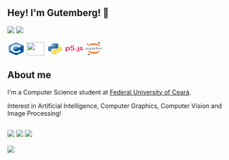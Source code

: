 <!--
**okleros/okleros** is a ✨ _special_ ✨ repository because its `README.md` (this file) appears on your GitHub profile.

Here are some ideas to get you started:

- 🔭 I’m currently working on ...
- 🌱 I’m currently learning ...
- 👯 I’m looking to collaborate on ...
- 🤔 I’m looking for help with ...
- 💬 Ask me about ...
- 📫 How to reach me: ...
- 😄 Pronouns: ...
- ⚡ Fun fact: ...
-->

## Hey! I'm Gutemberg! 👋
<!---
Stats and most used languages
-->
<div>
  <img height="180em" src="https://github-readme-stats-sigma-seven.vercel.app/api?username=okleros&show_icons=true&theme=tokyonight&include_all_commits=false&count_private=true"/>
  <img height="180em" src="https://github-readme-stats-sigma-seven.vercel.app/api/top-langs/?username=okleros&,html&layout=compact&langs_count=7&theme=tokyonight"/>
</div>

  
<!---
Icons
-->
<div style="display: inline_block"><br>

  <img height="30" width="40" src="https://github.com/devicons/devicon/blob/master/icons/c/c-original.svg" />
  <img height="30" width="40" src="https://cdn.jsdelivr.net/gh/devicons/devicon/icons/cplusplus/cplusplus-original.svg" />
  <img height="30" width="40" src="https://raw.githubusercontent.com/devicons/devicon/master/icons/python/python-original.svg" />
  <img height="30" width="40" src="https://github.com/devicons/devicon/blob/master/icons/p5js/p5js-original.svg" />
  <img height="30" width="40" src="https://github.com/devicons/devicon/blob/master/icons/jupyter/jupyter-original-wordmark.svg" />        
  <!---<img height="30" width="40" src="https://cdn.jsdelivr.net/gh/devicons/devicon/icons/react/react-original-wordmark.svg" />-->
  
          
  
</div>

<!---
Myself
-->
## About me
I'm a Computer Science student at [Federal University of Ceará](https://www.ufc.br/).

Interest in Artificial Intelligence, Computer Graphics, Computer Vision and Image Processing!

<!---
Social media
-->
##
<div> 
  <a href="https://instagram.com/okleros/" target="_blank"><img src="https://img.shields.io/badge/-Instagram-%23E4405F?style=for-the-badge&logo=instagram&logoColor=white" target="_blank"></a>
  <a href = "mailto:gutemberg.andrade.ntw@gmail.com"><img src="https://img.shields.io/badge/-Gmail-%23333?style=for-the-badge&logo=gmail&logoColor=white" target="_blank"></a>
   <a href="https://www.linkedin.com/in/gutembergandrade/" target="_blank"><img src="https://img.shields.io/badge/-LinkedIn-%230077B5?style=for-the-badge&logo=linkedin&logoColor=white" target="_blank"></a> 
</div>
</div>

<div><br>
  <img height="180em" src="https://github-readme-streak-stats.herokuapp.com/?user=okleros&theme=black-ice"/>
</div>
